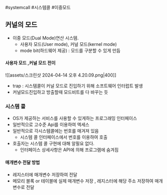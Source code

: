 #systemcall #시스템콜 #이중모드
## 커널의 모드
- 이중 모드(Dual Mode)연산 시스템.
	- 사용자 모드(User mode), 커널 모드(kernel mode)
	- mode bit(하드웨어 제공) : 모드를 구분할 수 있게 만듬
#### 사용자 모드 ,커널 모드 전이
![[assets/스크린샷 2024-04-14 오후 4.20.09.png|400]]
- trap : 시스템콜이 커널 모드로 진입하기 위해 소프트웨어 인터럽트 발생
- 커널모드진입하고 방출할때 모드비트를 다 바꾸는 듯

### 시스템 콜
- OS가 제공하는 서비스를 사용할 수 있게하는 프로그래밍 인터페이스
- 일반적으로 고수준 Api를 이용하여 엑세스
- 일반적으로 각시스템콜에는 번호를 매겨져 있음
	- 시스템 콜 인터페이스에서 번호를 이용하여 호출
- 호출자는 시스템 콜 구현에 대해 알필요 없다.
	- 인터페이스 상세사항은 API에 의해 프로그램에 숨겨짐
#### 매개변수 전달 방법
- 레지스터에 매개변수 저장하여 전달
- 메모리 블록 or 테이블에 실제 매개변수 저장 , 레지스터에 해당 주소 저장하여 매개변수로 전달
